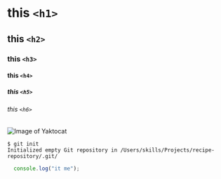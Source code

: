 # this `<h1>` 
## this `<h2>`
### this `<h3>`
#### this `<h4>`
##### this `<h5>`
###### this `<h6>`
![Image of Yaktocat](https://octodex.github.com/images/yaktocat.png)
```
$ git init
Initialized empty Git repository in /Users/skills/Projects/recipe-repository/.git/
```
```js
  console.log("it me");
```
